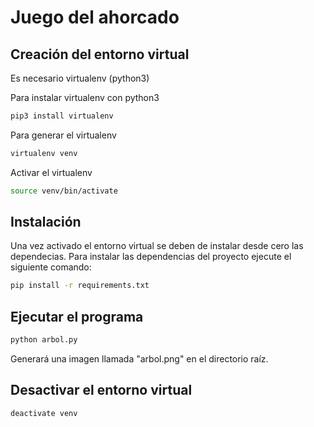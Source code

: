 # Juego del ahorcado


## Creación del entorno virtual

Es necesario virtualenv (python3)

Para instalar virtualenv con python3

```bash
pip3 install virtualenv
```

Para generar el virtualenv

```bash
virtualenv venv
```

Activar el virtualenv

```bash
source venv/bin/activate
```

## Instalación

Una vez activado el entorno virtual se deben de instalar desde cero las dependecias.
Para instalar las dependencias del proyecto ejecute el siguiente comando:

```bash
pip install -r requirements.txt
```

## Ejecutar el programa

```bash
python arbol.py
```

Generará una imagen llamada "arbol.png" en el directorio raíz.

## Desactivar el entorno virtual

```bash
deactivate venv
```